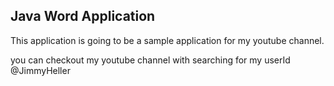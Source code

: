 ## Java Word Application

This application is going to be a sample application for my youtube channel. 

you can checkout my youtube channel with searching for my userId @JimmyHeller
